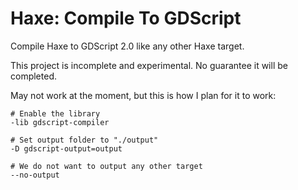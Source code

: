 # Haxe: Compile To GDScript
Compile Haxe to GDScript 2.0 like any other Haxe target.

This project is incomplete and experimental. No guarantee it will be completed.

May not work at the moment, but this is how I plan for it to work:

```hxml
# Enable the library
-lib gdscript-compiler

# Set output folder to "./output"
-D gdscript-output=output

# We do not want to output any other target
--no-output
```
